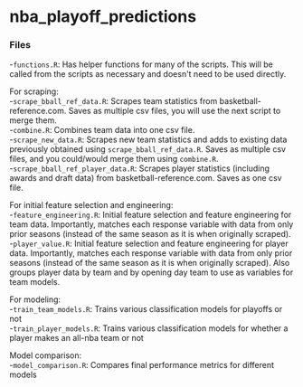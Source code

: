 # nba_playoff_predictions

### Files

-`functions.R`: Has helper functions for many of the scripts. This will be called from the scripts as necessary and doesn't need to be used directly.</br>

For scraping:</br>
-`scrape_bball_ref_data.R`: Scrapes team statistics from basketball-reference.com. Saves as multiple csv files, you will use the next script to merge them.</br>
-`combine.R`: Combines team data into one csv file. </br>
-`scrape_new_data.R`: Scrapes new team statistics and adds to existing data previously obtained using `scrape_bball_ref_data.R`. Saves as multiple csv files, and you could/would merge them using `combine.R`. </br>
-`scrape_bball_ref_player_data.R`: Scrapes player statistics (including awards and draft data) from basketball-reference.com. Saves as one csv file.</br>

For initial feature selection and engineering: </br>
-`feature_engineering.R`: Initial feature selection and feature engineering for team data. Importantly, matches each response variable with data from only prior seasons (instead of the same season as it is when originally scraped).</br>
-`player_value.R`: Initial feature selection and feature engineering for player data. Importantly, matches each response variable with data from only prior seasons (instead of the same season as it is when originally scraped). Also groups player data by team and by opening day team to use as variables for team models.</br>

For modeling: </br>
-`train_team_models.R`: Trains various classification models for playoffs or not </br>
-`train_player_models.R`: Trains various classification models for whether a player makes an all-nba team or not

Model comparison: </br>
-`model_comparison.R`: Compares final performance metrics for different models
